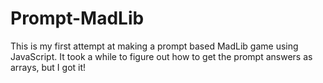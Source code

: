 # Prompt-MadLib

This is my first attempt at making a prompt based MadLib game using JavaScript. It took a while to figure out how to get the prompt answers as arrays, but I got it!
